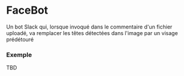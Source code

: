 # FaceBot

Un bot Slack qui, lorsque invoqué dans le commentaire d'un fichier uploadé, va remplacer les têtes détectées dans l'image par un visage prédétouré

### Exemple

TBD

